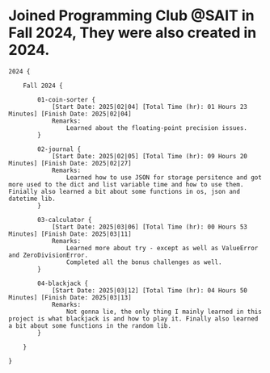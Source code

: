 # Joined Programming Club @SAIT in Fall 2024, They were also created in 2024.

    2024 {

        Fall 2024 {
      
            01-coin-sorter {
                [Start Date: 2025|02|04] [Total Time (hr): 01 Hours 23 Minutes] [Finish Date: 2025|02|04] 
                Remarks:
                    Learned about the floating-point precision issues.
            }
    
            02-journal {
                [Start Date: 2025|02|05] [Total Time (hr): 09 Hours 20 Minutes] [Finish Date: 2025|02|27] 
                Remarks:
                    Learned how to use JSON for storage persitence and got more used to the dict and list variable time and how to use them. Finially also learned a bit about some functions in os, json and datetime lib.
            }
    
            03-calculator {
                [Start Date: 2025|03|06] [Total Time (hr): 00 Hours 53 Minutes] [Finish Date: 2025|03|11]
                Remarks:
                    Learned more about try - except as well as ValueError and ZeroDivisionError.
                    Completed all the bonus challenges as well.
            }

            04-blackjack {
                [Start Date: 2025|03|12] [Total Time (hr): 04 Hours 50 Minutes] [Finish Date: 2025|03|13]
                Remarks:
                    Not gonna lie, the only thing I mainly learned in this project is what blackjack is and how to play it. Finally also learned a bit about some functions in the random lib.
            }

        }
        
    }